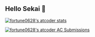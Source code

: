 ## Hello Sekai 👋

[![fortune0628's atcoder stats](https://atcoder-readme-stats.vercel.app/stats/fortune0628?theme=darcula&show_icons=true)](https://github.com/iwbc-mzk/atcoder-readme-stats)

[![fortune0628's atcoder AC Submissions](https://atcoder-readme-stats.vercel.app/heatmap/fortune0628?theme=darcula&type=ac)](https://github.com/iwbc-mzk/atcoder-readme-stats)

<!--
**fortune3788/fortune3788** is a ✨ _special_ ✨ repository because its `README.md` (this file) appears on your GitHub profile.

Here are some ideas to get you started:

- 🔭 I’m currently working on ...
- 🌱 I’m currently learning ...
- 👯 I’m looking to collaborate on ...
- 🤔 I’m looking for help with ...
- 💬 Ask me about ...
- 📫 How to reach me: ...
- 😄 Pronouns: ...
- ⚡ Fun fact: ...
-->
